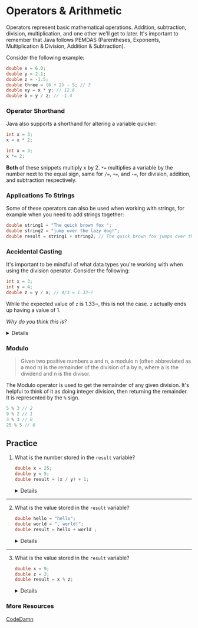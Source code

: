 # Operators & Arithmetic

Operators represent basic mathematical operations. Addition, subtraction, division, multiplication, and one other we'll get to later. It's important to remember that Java follows PEMDAS (Parentheses, Exponents, Multiplication & Division, Addition & Subtraction).

Consider the following example:

```java
double x = 6.0;
double y = 2.1;
double z = -1.5;
double three = (6 + 2) - 5; // 3
double xy = x * y; // 12.6
double b = y / z; // -1.4
```

### Operator Shorthand

Java also supports a shorthand for altering a variable quicker:

```java
int x = 3;
x = x * 2;
```

```java
int x = 3;
x *= 2;
```

**Both** of these snippets multiply x by 2. `*=` multiplies a variable by the number next to the equal sign, same for `/=`, `+=`, and `-=`, for division, addition, and subtraction respectively.

### Applications To Strings

Some of these operators can also be used when working with strings, for example when you need to add strings together:

```java
double string1 = "The quick brown fox ";
double string2 = "jump over the lazy dog!";
double result = string1 + string2; // The quick brown fox jumps over the lazy dog
```

### Accidental Casting

It's important to be mindful of what data types you're working with when using the division operator. Consider the following:

```java
int x = 3;
int y = 4;
double z = y / x; // 4/3 = 1.33~?
```

While the expected value of `z` is 1.33~, this is not the case. `z` actually ends up having a value of 1.

*Why do you think this is?*

<details>
While the expected value of <code>z</code> is 1.33~, this is not the case. <code>z</code> ends up having a value of 1. This is because since <b>both</b> <code>x</code> and <code>y</code> are of type <code>int</code>, it rounds to the nearest integer. To avoid this, <b>make sure that at least one of the types you are dividing by is of type</b> <code>z</code>
</details>

### Modulo

> Given two positive numbers a and n, a modulo n (often abbreviated as a mod n) is the remainder of the division of a by n, where a is the dividend and n is the divisor.

The Modulo operator is used to get the remainder of any given division. It's helpful to think of it as doing integer division, then returning the remainder. It is represented by the `%` sign.

```java
5 % 3 // 2
9 % 2 // 1
3 % 3 // 0
25 % 5 // 0

```

## Practice

1. What is the number stored in the `result` variable?
   ```java
   double x = 25;
   double y = 5;
   double result = (x / y) + 1;
   ```
   <details> <code>x</code> has a value of 25, and <code>y</code> has a value of 5. then on the third line we divide <code>x</code> <i>by</i> <code>y</code>. 25 / 5 = 5, so <code>result</code> has <b>a value of 6.</b>

______________________________________________________________________

2. What is the value stored in the `result` variable?
   ```java
   double hello = "hello";
   double world = ", world!";
   double result = hello + world ;
   ```
   <details> <code>hello</code> has a value of "hello" and <code>world</code> has a value of ", world!". We add the 2 strings together and save it to <code>result</code>, So <code>result</code><b> has a value of of "hello, world!"</b>

______________________________________________________________________

3. What is the value stored in the `result` variable?
   ```java
   double x = 9;
   double z = 3;
   double result = x % z;
   ```
   <details> Since 3 divides into 9 with no remainer, <code>result</code> <b>has a value of 0.</b>

### More Resources

[CodeDamn](https://codedamn.com/news/java/what-is-modulo-modulus-remainder-operator-in-java)
